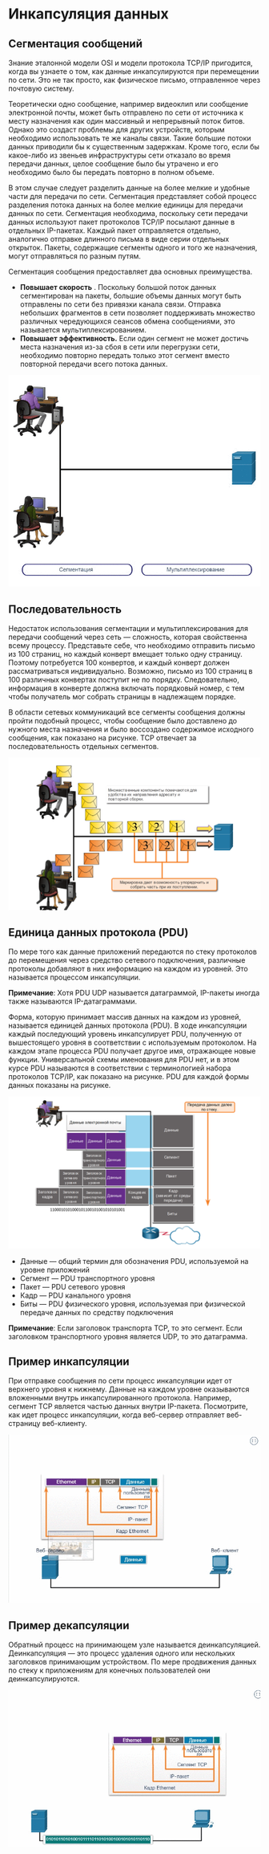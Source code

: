 # Инкапсуляция данных

<!-- 3.6.1 -->
## Сегментация сообщений

Знание эталонной модели OSI и модели протокола TCP/IP пригодится, когда вы узнаете о том, как данные инкапсулируются при перемещении по сети. Это не так просто, как физическое письмо, отправленное через почтовую систему.

Теоретически одно сообщение, например видеоклип или сообщение электронной почты, может быть отправлено по сети от источника к месту назначения как один массивный и непрерывный поток битов. Однако это создаст проблемы для других устройств, которым необходимо использовать те же каналы связи. Такие большие потоки данных приводили бы к существенным задержкам. Кроме того, если бы какое-либо из звеньев инфраструктуры сети отказало во время передачи данных, целое сообщение было бы утрачено и его необходимо было бы передать повторно в полном объеме.

В этом случае следует разделить данные на более мелкие и удобные части для передачи по сети. Сегментация представляет собой процесс разделения потока данных на более мелкие единицы для передачи данных по сети. Сегментация необходима, поскольку сети передачи данных используют пакет протоколов TCP/IP посылают данные в отдельных IP-пакетах. Каждый пакет отправляется отдельно, аналогично отправке длинного письма в виде серии отдельных открыток. Пакеты, содержащие сегменты одного и того же назначения, могут отправляться по разным путям.

Сегментация сообщения предоставляет два основных преимущества.

* **Повышает скорость** . Поскольку большой поток данных сегментирован на пакеты, большие объемы данных могут быть отправлены по сети без привязки канала связи. Отправка небольших фрагментов в сети позволяет поддерживать множество различных чередующихся сеансов обмена сообщениями, это называется мультиплексированием.
* **Повышает эффективность.** Если один сегмент не может достичь места назначения из-за сбоя в сети или перегрузки сети, необходимо повторно передать только этот сегмент вместо повторной передачи всего потока данных.

![](./assets/3.6.1.gif)

<!--
Анимация показывает небольшую локальную сеть с двумя хостами и сервером. При нажатии кнопки «Сегментация» большое сообщение от первого хоста разбивается на более мелкие сообщения, которые отправляются по сети на сервер. Затем нажимается кнопка «Мультиплексирование», сообщения от обоих хостов отправляются в сеть одно за другим на сервер.
-->

<!-- 3.6.2 -->
## Последовательность

Недостаток использования сегментации и мультиплексирования для передачи сообщений через сеть — сложность, которая свойственна всему процессу. Представьте себе, что необходимо отправить письмо из 100 страниц, но каждый конверт вмещает только одну страницу. Поэтому потребуется 100 конвертов, и каждый конверт должен рассматриваться индивидуально. Возможно, письмо из 100 страниц в 100 различных конвертах поступит не по порядку. Следовательно, информация в конверте должна включать порядковый номер, с тем чтобы получатель мог собрать страницы в надлежащем порядке.

В области сетевых коммуникаций все сегменты сообщения должны пройти подобный процесс, чтобы сообщение было доставлено до нужного места назначения и было воссоздано содержимое исходного сообщения, как показано на рисунке. TCP отвечает за последовательность отдельных сегментов.

![](./assets/3.6.2.png)
<!-- /courses/itn-dl/aeece080-34fa-11eb-ad9a-f74babed41a6/af1fb052-34fa-11eb-ad9a-f74babed41a6/assets/2dc42b62-1c25-11ea-81a0-ffc2c49b96bc.svg -->

<!--
На рисунке показаны два компьютера, отправляющие сообщения по сети на сервер.  Каждое сообщение было разделено на несколько частей, изображенных в желтых и оранжевых конвертах, некоторые из них переплетены и пронумерованы. Множественные компоненты помечаются для удобства их направления адресату и повторной сборки. Маркировка дает возможность упорядочить и собрать часть при их поступлении.
-->

<!-- 3.6.3 -->
## Единица данных протокола (PDU)

По мере того как данные приложений передаются по стеку протоколов до перемещения через средство сетевого подключения, различные протоколы добавляют в них информацию на каждом из уровней. Это называется процессом инкапсуляции.

**Примечание**: Хотя PDU UDP называется датаграммой, IP-пакеты иногда также называются IP-датаграммами.

Форма, которую принимает массив данных на каждом из уровней, называется единицей данных протокола (PDU). В ходе инкапсуляции каждый последующий уровень инкапсулирует PDU, полученную от вышестоящего уровня в соответствии с используемым протоколом. На каждом этапе процесса PDU получает другое имя, отражающее новые функции. Универсальной схемы именования для PDU нет, и в этом курсе PDU называются в соответствии с терминологией набора протоколов TCP/IP, как показано на рисунке. PDU для каждой формы данных показаны на рисунке.

![](./assets/3.6.3.png)
<!-- /courses/itn-dl/aeece080-34fa-11eb-ad9a-f74babed41a6/af1fb052-34fa-11eb-ad9a-f74babed41a6/assets/2dc47980-1c25-11ea-81a0-ffc2c49b96bc.svg -->

* Данные — общий термин для обозначения PDU, используемой на уровне приложений
* Сегмент — PDU транспортного уровня
* Пакет — PDU сетевого уровня
* Кадр — PDU канального уровня
* Биты — PDU физического уровня, используемая при физической передаче данных по средству подключения

**Примечание**: Если заголовок транспорта TCP, то это сегмент. Если заголовком транспортного уровня является UDP, то это датаграмма.

<!--
На рисунке показаны единицы данных протокола (PDU) на различных уровнях модели OSI. В верхней части изображения находится человек, сидящий на компьютере, отправляющий данные электронной почты. Эти данные передаются в стек и инкапсулируются в новый PDU на каждом уровне. Вверху данные электронной почты разделены на небольшие куски данных. Ниже этого транспортный заголовок добавляется перед фрагментом данных, и он становится сегментом. Ниже, сетевой заголовок добавляется перед заголовком транспорта, и он становится пакетом. Ниже, заголовок кадра добавляется перед заголовком сети, а трейлер кадра добавляется за данными, и он становится кадром (зависимым от среды).  Кадр отображается как поток битов до получения маршрутизатором, который подключен к облаку. Текст в нижней части читается следующим образом: Данные - Общий термин для PDU, используемый на уровне приложения; Сегмент - транспортный уровень PDU; Пакет - блок PDU сетевого уровня; Кадр - уровень передачи данных; Биты - блок PDU физического уровня, используемый при физической передаче данных по среде. Примечание. Если заголовок транспорта TCP, то это сегмент. Если заголовком транспортного уровня является UDP, то это датаграмма.
-->

<!-- 3.6.4 -->
## Пример инкапсуляции

При отправке сообщения по сети процесс инкапсуляции идет от верхнего уровня к нижнему. Данные на каждом уровне оказываются вложенными внутрь инкапсулированного протокола. Например, сегмент TCP является частью данных внутри IP-пакета. Посмотрите, как идет процесс инкапсуляции, когда веб-сервер отправляет веб-страницу веб-клиенту.

![](./assets/3.6.4.gif)

<!--
Анимация показывает небольшую сеть с веб-сервером и веб-клиентом. Рисунок показывает компоненты, которые составляют сообщение. Ethernet кадр и IP-пакет, сегмент TCP и пользовательские данные. Анимация начинается с подготовки веб-сервером страницы на языке гипертекстовой разметки (HTML) в качестве данных для отправки. Заголовок протокола HTTP уровня приложений добавляется в начало данных в формате HTML. Заголовок содержит различные данные, включая версию HTTP, которую использует сервер, а также код состояния, указывающий, что у него имеется информация для веб-клиента. Протокол уровня приложений HTTP передает данные веб-страницы в формате HTML на транспортный уровень TCP. Протокол транспортного уровня добавляет дополнительную информацию к данным HTTP для управления обменом информацией между веб-сервером и веб-клиентом. Информация IP добавляется к информации TCP. IP назначает соответствующие IP-адреса источника и места назначения. Такая информация называется IP-пакетом. Протокол Ethernet добавляет информацию в начало и конец IP-пакета, чтобы создать кадр. Затем кадр преобразуется в строку бинарных битов, отправляемых по сетевому пути веб-клиенту.
-->

<!-- 3.6.5 -->
## Пример декапсуляции

Обратный процесс на принимающем узле называется деинкапсуляцией. Деинкапсуляция — это процесс удаления одного или нескольких заголовков принимающим устройством. По мере продвижения данных по стеку к приложениям для конечных пользователей они деинкапсулируются.

![](./assets/3.6.5.gif)

<!--
Анимация показывает небольшую сеть с сервером и клиентом. Клиент получает поток битов с сервера. Клиент принимает двоичную строку битов и преобразует ее в кадр Ethernet. Кадр содержит заголовок Ethernet, IP-пакет, сегмент TCP и данные. При обработке кадра заголовки протоколов удаляются в обратном порядке. Сначала обрабатывается и удаляется информация Ethernet, вслед за ней информация IP-протокола, затем TCP и, наконец, HTTP. Затем данные веб-страницы передаются программному обеспечению веб-обозревателя клиента.
-->

<!-- 3.6.6 -->
<!-- quiz -->

